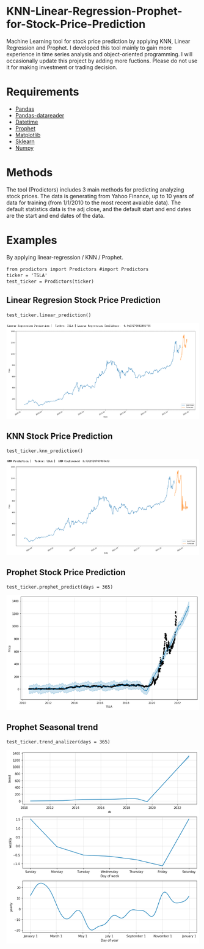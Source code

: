 # KNN-Linear-Regression-Prophet-for-Stock-Price-Prediction
Machine Learning tool for stock price prediction by applying KNN, Linear Regression and Prophet.
I developed this tool mainly to gain more experience in time series analysis and object-oriented programming. I will occasionally update this project by adding more fuctions. Please do not use it for making investment or trading decision. 
# Requirements
* [Pandas](https://pandas.pydata.org)
* [Pandas-datareader](https://pandas-datareader.readthedocs.io/en/latest)
* [Datetime](https://docs.python.org/3/library/datetime.html)
* [Prophet](https://facebook.github.io/prophet/docs/installation.html#installation-in-python)
* [Matplotlib](https://matplotlib.org/stable/users/index.html)
* [Sklearn](https://scikit-learn.org/stable/user_guide.html)
* [Numpy](https://numpy.org/doc/stable/)
# Methods
The tool (Prodictors) includes 3 main methods for predicting analyzing stock prices. 
The data is generating from Yahoo Finance, up to 10 years of data for training (from 1/1/2010 to the most recent avaiable data). The default statistics data is the adj close, and the default start and end dates are the start and end dates of the data.
# Examples
By applying linear-regression / KNN / Prophet. 
```
from prodictors import Prodictors #import Prodictors
ticker = 'TSLA'
test_ticker = Prodictors(ticker)
```

## Linear Regresion Stock Price Prediction
```
test_ticker.linear_prediction() 
```
![](images/LinearRegressionPrediction.png)

## KNN Stock Price Prediction
```
test_ticker.knn_prediction()
```
![](images/KNNPrediction.png)

## Prophet Stock Price Prediction
```
test_ticker.prophet_predict(days = 365)
```
![](images/ProphetPrediction.png)

## Prophet Seasonal trend
```
test_ticker.trend_analizer(days = 365)
```
![](images/TrendAnalizer.png)


